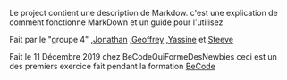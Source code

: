 Le project contient une description de Markdow.
c'est une explication de comment fonctionne MarkDown et un guide pour l'utilisez

Fait par le "groupe 4" ,[Jonathan](https://github.com/j-pard) ,[Geoffrey](https://github.com/Geoffrey-becode) ,[Yassine](https://github.com/YassBouk) et [Steeve](https://github.com/Steeve1301)

Fait le 11 Décembre 2019 chez BeCodeQuiFormeDesNewbies ceci est un des premiers exercice fait pendant la formation [BeCode](https://www.becode.org/)
